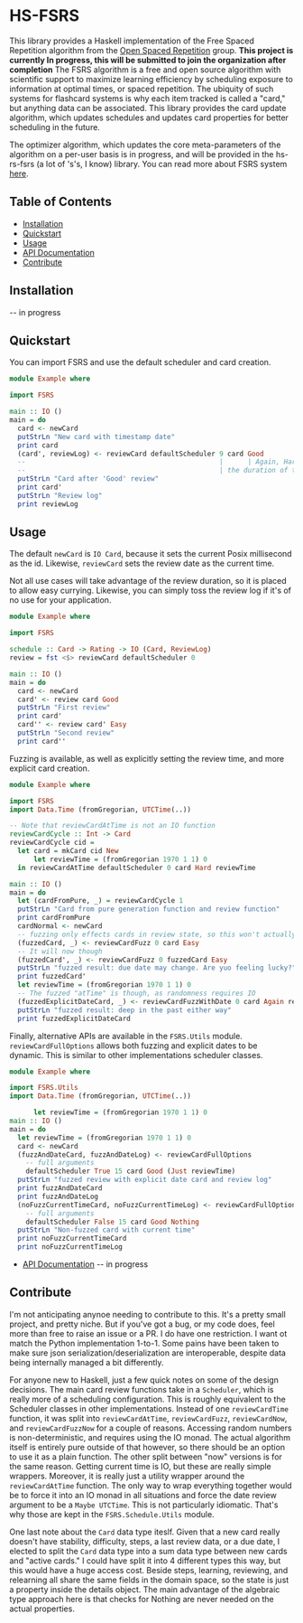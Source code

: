 # HS-FSRS
This library provides a Haskell implementation of the Free Spaced Repetition algorithm from the [Open Spaced Repetition](https://github.com/open-spaced-repetition) group.
<b>This project is currently In progress, this will be submitted to join the organization after completion</b>
The FSRS algorithm is a free and open source algorithm with scientific support to maximize learning efficiency
by scheduling exposure to information at optimal times, or spaced repetition. The ubiquity of such systems for
flashcard systems is why each item tracked is called a "card," but anything data can be associated. This
library provides the card update algorithm, which updates schedules and updates card properties for better
scheduling in the future.

The optimizer algorithm, which updates the core meta-parameters of the algorithm on a per-user basis is in
progress, and will be provided in the hs-rs-fsrs (a lot of 's's, I know) library. You can read more about FSRS system [here](https://github.com/open-spaced-repetition/free-spaced-repetition-scheduler).   

## Table of Contents
- [Installation](#installation)
- [Quickstart](#quickstart)
- [Usage](#usage)
- [API Documentation](#api-documentation)
- [Contribute](#contribute)

## Installation
-- in progress

## Quickstart

You can import FSRS and use the default scheduler and card creation.

```Haskell
module Example where

import FSRS

main :: IO ()
main = do
  card <- newCard
  putStrLn "New card with timestamp date"
  print card
  (card', reviewLog) <- reviewCard defaultScheduler 9 card Good
  --                                                |      | Again, Hard, Good, or Easy
  --                                                | the duration of time in seconds that the review took
  putStrLn "Card after 'Good' review"
  print card'
  putStrLn "Review log"
  print reviewLog
```

## Usage
The default `newCard` is `IO Card`, because it sets the current Posix millisecond as the id.
Likewise, `reviewCard` sets the review date as the current time. 

Not all use cases will take advantage of the review duration, so it is placed to allow easy currying.
Likewise, you can simply toss the review log if it's of no use for your application.

```Haskell
module Example where

import FSRS

schedule :: Card -> Rating -> IO (Card, ReviewLog)
review = fst <$> reviewCard defaultScheduler 0

main :: IO ()
main = do
  card <- newCard
  card' <- review card Good
  putStrLn "First review"
  print card'
  card'' <- review card' Easy
  putStrLn "Second review"
  print card''
```

Fuzzing is available, as well as explicitly setting the review time, and more explicit card creation.

```Haskell
module Example where

import FSRS
import Data.Time (fromGregorian, UTCTime(..))

-- Note that reviewCardAtTime is not an IO function
reviewCardCycle :: Int -> Card
reviewCardCycle cid =
  let card = mkCard cid New
      let reviewTime = (fromGregorian 1970 1 1) 0
  in reviewCardAtTime defaultScheduler 0 card Hard reviewTime

main :: IO ()
main = do
  let (cardFromPure, _) = reviewCardCycle 1
  putStrLn "Card from pure generation function and review function"
  print cardFromPure
  cardNormal <- newCard
  -- fuzzing only effects cards in review state, so this won't actually affect anything in this example
  (fuzzedCard, _) <- reviewCardFuzz 0 card Easy
  -- It will now though
  (fuzzedCard', _) <- reviewCardFuzz 0 fuzzedCard Easy
  putStrLn "fuzzed result: due date may change. Are yuo feeling lucky?"
  print fuzzedCard'
  let reviewTime = (fromGregorian 1970 1 1) 0
  -- The fuzzed "atTime" is though, as randomness requires IO
  (fuzzedExplicitDateCard, _) <- reviewCardFuzzWithDate 0 card Again reviewTime
  putStrLn "fuzzed result: deep in the past either way"
  print fuzzedExplicitDateCard
```

Finally, alternative APIs are available in the `FSRS.Utils` module. `reviewCardFullOptions` allows both fuzzing
and explicit dates to be dynamic. This is similar to other implementations scheduler classes.

```Haskell
module Example where

import FSRS.Utils
import Data.Time (fromGregorian, UTCTime(..))

      let reviewTime = (fromGregorian 1970 1 1) 0
main :: IO ()
main = do
  let reviewTime = (fromGregorian 1970 1 1) 0
  card <- newCard
  (fuzzAndDateCard, fuzzAndDateLog) <- reviewCardFullOptions
    -- full arguments
    defaultScheduler True 15 card Good (Just reviewTime)
  putStrLn "fuzzed review with explicit date card and review log"
  print fuzzAndDateCard
  print fuzzAndDateLog
  (noFuzzCurrentTimeCard, noFuzzCurrentTimeLog) <- reviewCardFullOptions
    -- full arguments
    defaultScheduler False 15 card Good Nothing
  putStrLn "Non-fuzzed card with current time"
  print noFuzzCurrentTimeCard
  print noFuzzCurrentTimeLog
```

- [API Documentation](#api-documentation)
-- in progress

## Contribute
I'm not anticipating anynoe needing to contribute to this. It's a pretty small project, and pretty niche.
But if you've got a bug, or my code does, feel more than free to raise an issue or a PR. I do have one
restriction. I want ot match the Python implementation 1-to-1. Some pains have been taken to make sure
json serialization/deserialization are interoperable, despite data being internally managed a bit differently.

For anyone new to Haskell, just a few quick notes on some of the design decisions.
The main card review functions take in a `Scheduler`, which is really more of a scheduling configuration.
This is roughly equivalent to the Scheduler classes in other implementations.
Instead of one `reviewCardTime` function, it was split into `reviewCardAtTime`, `reviewCardFuzz`, 
`reviewCardNow`, and `reviewCardFuzzNow` for a couple of reasons. Accessing random numbers is
non-deterministic, and requires using the IO monad. The actual algorithm itself is entirely pure outside 
of that however, so there should be an option to use it as a plain function.
The other split between "now" versions is for the same reason. Getting current time is IO, but these are 
really simple wrappers. Moreover, it is really just a utility wrapper around the `reviewCardAtTime` function.
The only way to wrap everything together would be to force it into an IO monad in all situations and force
the date review argument to be a `Maybe UTCTime`. This is not particularly idiomatic. That's why those are 
kept in the `FSRS.Schedule.Utils` module.

One last note about the `Card` data type iteslf. Given that a new card really doesn't have stability, difficulty,
steps, a last review data, or a due date, I elected to split the `Card` data type into a sum data type between new cards
and "active cards." I could have split it into 4 different types this way, but this would have a huge access cost.
Beside steps, learning, reviewing, and relearning all share the same fields in the domain space, so the state is just a 
property inside the details object. The main advantage of the algebraic type approach here is that checks for Nothing are
never needed on the actual properties.
